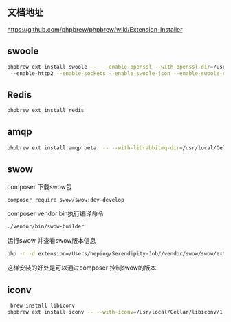 ## 文档地址
https://github.com/phpbrew/phpbrew/wiki/Extension-Installer

## swoole
```bash
phpbrew ext install swoole --  --enable-openssl --with-openssl-dir=/usr/local/opt/openssl@1.1/  ##根据自己主机目录位置填写
 --enable-http2 --enable-sockets --enable-swoole-json --enable-swoole-curl

```

## Redis
```bash
phpbrew ext install redis
```

## amqp
```bash
phpbrew ext install amqp beta  -- --with-librabbitmq-dir=/usr/local/Cellar/rabbitmq-c/0.10.0  ## librabbitmq地址
```

## swow
composer 下载swow包
```bash
composer require swow/swow:dev-develop
```
composer vendor bin执行编译命令
```bash
./vendor/bin/swow-builder
```
运行swow 并查看swow版本信息
```bash
php -n -d extension=/Users/heping/Serendipity-Job//vendor/swow/swow/ext/modules/swow.so --ri swow
```
这样安装的好处是可以通过composer 控制swow的版本

##  iconv
```bash
 brew install libiconv
phpbrew ext install iconv -- --with-iconv=/usr/local/Cellar/libiconv/1.16
```

